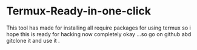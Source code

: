 # Termux-Ready-in-one-click
This tool has made for installing all require packages for using termux so i hope this is ready for hacking now completely okay ...so go on github abd gitclone it and use it .  
